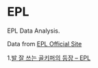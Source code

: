# EPL
EPL Data Analysis.

Data from [EPL Official Site](https://www.premierleague.com/stats/)

1.[발 잘 쓰는 골키퍼의 등장 – EPL](https://goo.gl/LiRDS8) 
